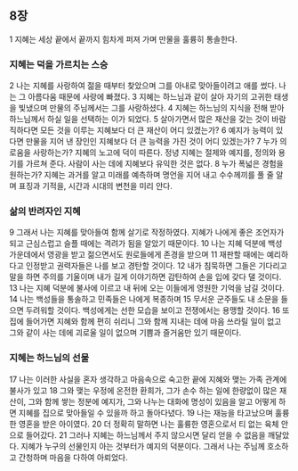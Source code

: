 ## 8장
1 지혜는 세상 끝에서 끝까지 힘차게 퍼져 가며 만물을 훌륭히 통솔한다.
### 지혜는 덕을 가르치는 스승
2 나는 지혜를 사랑하여 젊을 때부터 찾았으며 그를 아내로 맞아들이려고 애를 썼다. 나는 그 아름다움 때문에 사랑에 빠졌다.
3 지혜는 하느님과 같이 살아 자기의 고귀한 태생을 빛냈으며 만물의 주님께서는 그를 사랑하셨다.
4 지혜는 하느님의 지식을 전해 받아 하느님께서 하실 일을 선택하는 이가 되었다.
5 살아가면서 많은 재산을 갖는 것이 바람직하다면 모든 것을 이루는 지혜보다 더 큰 재산이 어디 있겠는가?
6 예지가 능력이 있다면 만물을 지어 낸 장인인 지혜보다 더 큰 능력을 가진 것이 어디 있겠는가?
7 누가 의로움을 사랑하는가? 지혜의 노고에 덕이 따른다. 정녕 지혜는 절제와 예지를, 정의와 용기를 가르쳐 준다. 사람이 사는 데에 지혜보다 유익한 것은 없다.
8 누가 폭넓은 경험을 원하는가? 지혜는 과거를 알고 미래를 예측하며 명언을 지어 내고 수수께끼를 풀 줄 알며 표징과 기적을, 시간과 시대의 변천을 미리 안다.
### 삶의 반려자인 지혜
9 그래서 나는 지혜를 맞아들여 함께 살기로 작정하였다. 지혜가 나에게 좋은 조언자가 되고 근심스럽고 슬플 때에는 격려가 됨을 알았기 때문이다.
10 나는 지혜 덕분에 백성 가운데에서 영광을 받고 젊으면서도 원로들에게 존경을 받으며
11 재판할 때에는 예리하다고 인정받고 권력자들은 나를 보고 경탄할 것이다.
12 내가 침묵하면 그들은 기다리고 말을 하면 주의를 기울이며 내가 길게 이야기하면 감탄하여 손을 입에 갖다 댈 것이다.
13 나는 지혜 덕분에 불사에 이르고 내 뒤에 오는 이들에게 영원한 기억을 남길 것이다.
14 나는 백성들을 통솔하고 민족들은 나에게 복종하며
15 무서운 군주들도 내 소문을 들으면 두려워할 것이다. 백성에게는 선한 모습을 보이고 전쟁에서는 용맹할 것이다.
16 또 집에 들어가면 지혜와 함께 편히 쉬리니 그와 함께 지내는 데에 마음 쓰라릴 일이 없고 그와 같이 사는 데에 괴로울 일이 없으며 기쁨과 즐거움만 있기 때문이다.
### 지혜는 하느님의 선물
17 나는 이러한 사실을 혼자 생각하고 마음속으로 숙고한 끝에 지혜와 맺는 가족 관계에 불사가 있고
18 그와 맺는 우정에 온전한 환희가, 그가 손수 하는 일에 한량없이 많은 재산이, 그와 함께 쌓는 정분에 예지가, 그와 나누는 대화에 명성이 있음을 알고 어떻게 하면 지혜를 집으로 맞아들일 수 있을까 하고 돌아다녔다.
19 나는 재능을 타고났으며 훌륭한 영혼을 받은 아이였다.
20 더 정확히 말하면 나는 훌륭한 영혼으로서 티 없는 육체 안으로 들어갔다.
21 그러나 지혜는 하느님께서 주지 않으시면 달리 얻을 수 없음을 깨달았다. 지혜가 누구의 선물인지 아는 것부터가 예지의 덕분이다. 그래서 나는 주님께 호소하고 간청하며 마음을 다하여 아뢰었다.
